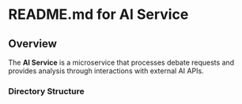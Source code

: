 # README.md for AI Service

## Overview

The **AI Service** is a microservice that processes debate requests and provides analysis through interactions with external AI APIs.

### Directory Structure

```

```